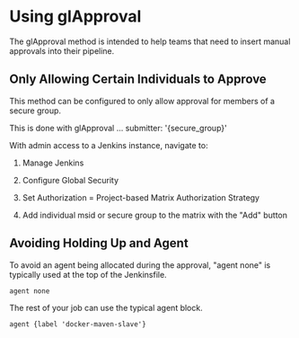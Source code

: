 # Using glApproval

The glApproval method is intended to help teams that need to insert manual approvals into their pipeline.

## Only Allowing Certain Individuals to Approve

This method can be configured to only allow approval for members of a secure group.

This is done with glApproval ... submitter: '{secure_group}'

With admin access to a Jenkins instance, navigate to:

1. Manage Jenkins

2. Configure Global Security

3. Set Authorization = Project-based Matrix Authorization Strategy

4. Add individual msid or secure group to the matrix with the "Add" button

## Avoiding Holding Up and Agent

To avoid an agent being allocated during the approval, "agent none" is typically used at the top of the Jenkinsfile.

```agent none```

The rest of your job can use the typical agent block.

```agent {label 'docker-maven-slave'}```
